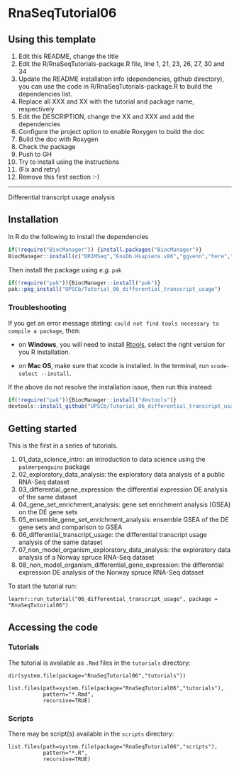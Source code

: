 # RnaSeqTutorial06

## Using this template

1. Edit this README, change the title
2. Edit the R/RnaSeqTutorials-package.R file, line 1, 21, 23, 26, 27, 30 and 34
3. Update the README installation info (dependencies, github directory), you can use the code in R/RnaSeqTutorials-package.R to build the dependencies list.
4. Replace all XXX and XX with the tutorial and package name, respectively
5. Edit the DESCRIPTION, change the XX and XXX and add the dependencies
6. Configure the project option to enable Roxygen to build the doc
7. Build the doc with Roxygen
8. Check the package
9. Push to GH
10. Try to install using the instructions
11. (Fix and retry)
12. Remove this first section :-)

---

Differential transcript usage analysis

## Installation

In R do the following to install the dependencies

```R
if(!require("BiocManager")) {install.packages("BiocManager")}
BiocManager::install(c("DRIMSeq","EnsDb.Hsapiens.v86","ggvenn","here","learnr","org.Hs.eg.db","stageR","tidyverse","tximport"))
```

Then install the package using _e.g._ `pak`

 ```R
 if(!require("pak")){BiocManager::install("pak")}
 pak::pkg_install("UPSCb/Tutorial_06_differential_transcript_usage")
 ```

### Troubleshooting

If you get an error message stating: `could not find tools necessary to compile a package`, then:

* on **Windows**, you will need to install [Rtools](https://cran.r-project.org/bin/windows/Rtools/), select the right version for you R installation.

* on **Mac OS**, make sure that xcode is installed. In the terminal, run `xcode-select --install`.

If the above do not resolve the installation issue, then run this instead:

```R
if(!require("pak")){BiocManager::install("devtools")}
devtools::install_github("UPSCb/Tutorial_06_differential_transcript_usage")
```

## Getting started

This is the first in a series of tutorials.

1. 01_data_science_intro: an introduction to data science using the `palmerpenguins` package
2. 02_exploratory_data_analysis: the exploratory data analysis of a public RNA-Seq dataset
3. 03_differential_gene_expression: the differential expression DE analysis of the same dataset
4. 04_gene_set_enrichment_analysis: gene set enrichment analysis (GSEA) on the DE gene sets
5. 05_ensemble_gene_set_enrichment_analysis: ensemble GSEA of the DE gene sets and comparison to GSEA
6. 06_differential_transcript_usage: the differential transcript usage analysis of the same dataset
7. 07_non_model_organism_exploratory_data_analysis: the exploratory data analysis of a Norway spruce RNA-Seq dataset
8. 08_non_model_organism_differential_gene_expression: the differential expression DE analysis of the Norway spruce RNA-Seq dataset

To start the tutorial run:

```{r tutorial}
learnr::run_tutorial("06_differential_transcript_usage", package = "RnaSeqTutorial06")
```

## Accessing the code

### Tutorials

The tutorial is available as `.Rmd` files in the `tutorials` directory:

```{r tutorial list}
dir(system.file(package="RnaSeqTutorial06","tutorials"))
```

```{r tutorial paths}
list.files(path=system.file(package="RnaSeqTutorial06","tutorials"),
           pattern="*.Rmd",
           recursive=TRUE)
```

### Scripts

There may be script(s) available in the `scripts` directory:

```{r script paths}
list.files(path=system.file(package="RnaSeqTutorial06","scripts"),
           pattern="*.R",
           recursive=TRUE)
```
